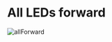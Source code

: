 # All LEDs forward

![allForward](https://github.com/Edveika/Arduino-LED/assets/113787144/5620ab3c-7404-4aa6-8c57-7809f7fa75db)
